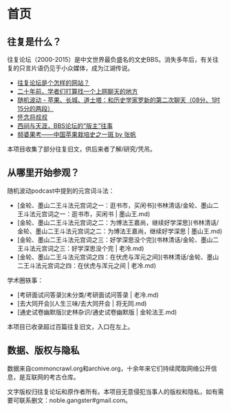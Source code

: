 # 首页

## 往复是什么？

往复论坛（2000-2015）是中文世界最负盛名的文史BBS。消失多年后，有关往复的只言片语仍见于小众媒体，成为江湖传说。

- [往复论坛是个怎样的网站？](https://www.zhihu.com/question/39552772)
- [二十年前，学者们打算找一个上网聊天的地方](https://mp.weixin.qq.com/s/JfK6JZ-GPBB-jlLf0RtMZw)
- [随机波动 - 苹果、长城、道士塔：和历史学家罗新的第二次聊天（08分、1时15分的两段）](https://www.stovol.club/005)
- [怀念将叔叔](https://www.sohu.com/a/652277155_121286085)
- [西祠与天涯，BBS论坛的“版主”往事](https://www.lifeweek.com.cn/article/160832)
- [频婆果考——中国苹果栽培史之一斑 by 张帆](http://agri-history.ihns.ac.cn/scholars/zhangfan1.htm)

本项目收集了部分往复旧文，供后来者了解/研究/凭吊。

## 从哪里开始参观？

随机波动podcast中提到的元宫词斗法：

- [金轮、墨山二王斗法元宫词之一：逛书市，买闲书](书林清话/金轮、墨山二王斗法元宫词之一：逛书市，买闲书 | 墨山王.md)
- [金轮、墨山二王斗法元宫词之二：为博法王嘉尚，继续好学深思](书林清话/金轮、墨山二王斗法元宫词之二：为博法王嘉尚，继续好学深思 | 墨山王.md)
- [金轮、墨山二王斗法元宫词之三：好学深思没个完](书林清话/金轮、墨山二王斗法元宫词之三：好学深思没个完 | 老冷.md)
- [金轮、墨山二王斗法元宫词之四：在伏虎与浑元之间](书林清话/金轮、墨山二王斗法元宫词之四：在伏虎与浑元之间 | 老冷.md)

学术圈轶事：

- [考研面试问答录](未分类/考研面试问答录 | 老冷.md)
- [去大同开会](人生三味/去大同开会 | 将无同.md)
- [通史试卷幽默版](史林杂识/通史试卷幽默版 | 金轮法王.md)

本项目已收录超过百篇往复旧文，入口在左上。

## 数据、版权与隐私

数据来自commoncrawl.org和archive.org，十余年来它们持续爬取网络公开信息，是互联网的考古仓库。

文字版权归往复论坛和原作者所有。本项目无意侵犯当事人的版权和隐私，如有需要可联系删文：noble.gangster#gmail.com。